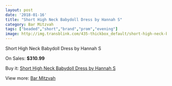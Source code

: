 ```yaml
---
layout: post
date: '2018-01-16'
title: "Short High Neck Babydoll Dress by Hannah S"
category: Bar Mitzvah
tags: ["beaded","short","brand","prom","evening"]
image: http://img.transblink.com/435-thickbox_default/short-high-neck-babydoll-dress-by-hannah-s.jpg
---
```

Short High Neck Babydoll Dress by Hannah S

On Sales: **$310.99**
<a href="https://www.transblink.com/en/bar-mitzvah/115-short-high-neck-babydoll-dress-by-hannah-s.html"><amp-img layout="responsive" width="600" height="600" src="//img.transblink.com/435-thickbox_default/short-high-neck-babydoll-dress-by-hannah-s.jpg" alt="Short High Neck Babydoll Dress by Hannah S 0" /></a>
<a href="https://www.transblink.com/en/bar-mitzvah/115-short-high-neck-babydoll-dress-by-hannah-s.html"><amp-img layout="responsive" width="600" height="600" src="//img.transblink.com/437-thickbox_default/short-high-neck-babydoll-dress-by-hannah-s.jpg" alt="Short High Neck Babydoll Dress by Hannah S 1" /></a>
<a href="https://www.transblink.com/en/bar-mitzvah/115-short-high-neck-babydoll-dress-by-hannah-s.html"><amp-img layout="responsive" width="600" height="600" src="//img.transblink.com/436-thickbox_default/short-high-neck-babydoll-dress-by-hannah-s.jpg" alt="Short High Neck Babydoll Dress by Hannah S 2" /></a>

Buy it: [Short High Neck Babydoll Dress by Hannah S](https://www.transblink.com/en/bar-mitzvah/115-short-high-neck-babydoll-dress-by-hannah-s.html "Short High Neck Babydoll Dress by Hannah S")

View more: [Bar Mitzvah](https://www.transblink.com/en/2-bar-mitzvah "Bar Mitzvah")